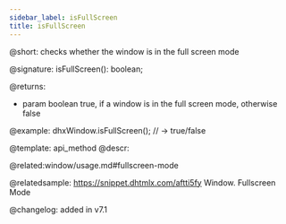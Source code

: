 ```yaml
---
sidebar_label: isFullScreen
title: isFullScreen
---
```


@short: checks whether the window is in the full screen mode


@signature: isFullScreen(): boolean;


@returns:
- param     boolean     true, if a window is in the full screen mode, otherwise false


@example:
dhxWindow.isFullScreen(); // -> true/false


@template: api_method
@descr:

@related:window/usage.md#fullscreen-mode

@relatedsample: https://snippet.dhtmlx.com/aftti5fy	Window. Fullscreen Mode


@changelog: added in v7.1


